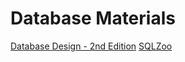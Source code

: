 # Database Materials

[Database Design - 2nd Edition](https://opentextbc.ca/dbdesign01/)
[SQLZoo](https://www.sqlzoo.net/wiki/SQL_Tutorial)
